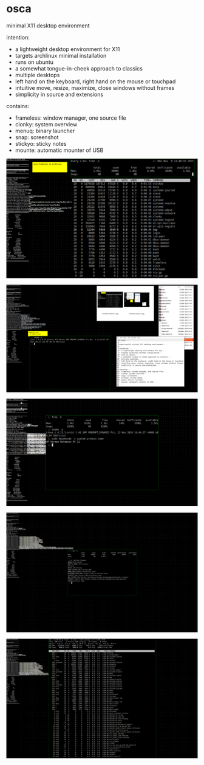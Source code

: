 # osca

minimal X11 desktop environment

intention:
* a lightweight desktop environment for X11
* targets archlinux minimal installation
* runs on ubuntu
* a somewhat tongue-in-cheek approach to classics
* multiple desktops
* left hand on the keyboard, right hand on the mouse or touchpad
* intuitive move, resize, maximize, close windows without frames
* simplicity in source and extensions

contains:
* frameless: window manager, one source file
* clonky: system overview
* menuq: binary launcher
* snap: screenshot
* stickyo: sticky notes
* mounte: automatic mounter of USB


![screenshot 1](screenshots/frameless-archlinux-1.png)


![screenshot 2](screenshots/frameless-ubuntu-1.png)


![screenshot 3](screenshots/2024-12-07--09-02-22.png)


![screenshot 4](screenshots/2024-12-11--11-58-03.png)


![screenshot 5](screenshots/2024-12-11--11-58-29.png)

